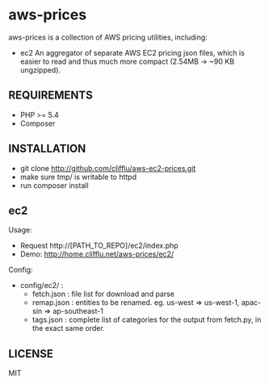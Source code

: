 aws-prices
=============================

aws-prices is a collection of AWS pricing utilities, including:

* ec2
An aggregator of separate AWS EC2 pricing json files, which is easier to read and thus much more compact (2.54MB -> ~90 KB ungzipped). 

REQUIREMENTS
-----------------------------
* PHP >= 5.4
* Composer

INSTALLATION
-----------------------------
* git clone http://github.com/clifflu/aws-ec2-prices.git
* make sure tmp/ is writable to httpd
* run composer install

ec2
-----------------------------

Usage:
* Request http://[PATH_TO_REPO]/ec2/index.php
* Demo: http://home.clifflu.net/aws-prices/ec2/

Config:
* config/ec2/ : 
    * fetch.json : file list for download and parse
    * remap.json : entities to be renamed. eg. us-west => us-west-1, apac-sin => ap-southeast-1
    * tags.json : complete list of categories for the output from fetch.py, in the exact same order.



LICENSE
-----------------------------
MIT
